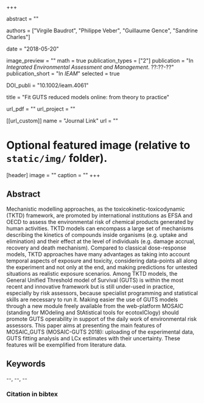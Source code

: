 +++
  
abstract = ""

authors = ["Virgile Baudrot", "Philippe Veber", "Guillaume Gence", "Sandrine Charles"]

date = "2018-05-20"

image_preview = ""
math = true
publication_types = ["2"]
publication = "In *Integrated Environmental Assessment and Management*. ??:??-??"
publication_short = "In *IEAM*"
selected = true

DOI_publi = "10.1002/ieam.4061"

title = "Fit GUTS reduced models online: from theory to practice"

url_pdf = ""
url_project = ""


[[url_custom]]
name = "Journal Link"
url = ""

# Optional featured image (relative to `static/img/` folder).
[header]
image = ""
caption = ""
+++
    
## Abstract
    
Mechanistic modelling approaches, as the toxicokinetic-toxicodynamic (TKTD) framework, are promoted by international institutions as EFSA and OECD to assess the environmental risk of chemical products generated by human activities. TKTD models can encompass a large set of mechanisms describing the kinetics of compounds inside organisms (e.g. uptake and elimination) and their effect at the level of individuals (e.g. damage accrual, recovery and death mechanism). Compared to classical dose-response models, TKTD approaches have many advantages as taking into account temporal aspects of exposure and toxicity, considering data-points all along the experiment and not only at the end, and making predictions for untested situations as realistic exposure scenarios. Among TKTD models, the General Unified Threshold model of Survival (GUTS) is within the most recent and innovative framework but is still under-used in practice, especially by risk assessors, because specialist programming and statistical skills are necessary to run it. Making easier the use of GUTS models through a new module freely available from the web-platform MOSAIC (standing for MOdeling and StAtistical tools for ecotoxIClogy) should promote GUTS operability in support of the daily work of environmental risk assessors. This paper aims at presenting the main features of MOSAIC_GUTS (MOSAIC-GUTS 2018): uploading of the experimental data, GUTS fitting analysis and LCx estimates with their uncertainty. These features will be exemplified from literature data.
  
  ##  Keywords
  
  --, --, --
  
  ### Citation in bibtex
  
  ```
  
  ```
  